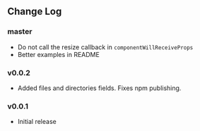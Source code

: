 ## Change Log

### master
- Do not call the resize callback in `componentWillReceiveProps`
- Better examples in README

### v0.0.2
- Added files and directories fields. Fixes npm publishing.

### v0.0.1
- Initial release
